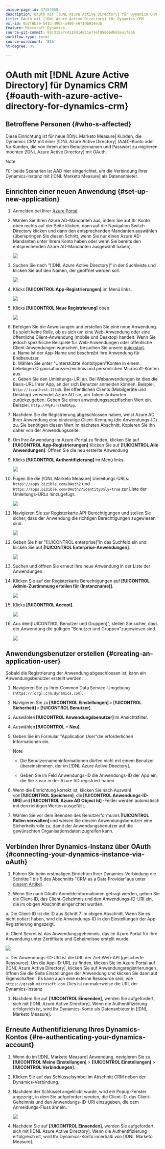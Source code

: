 ```yaml
---
unique-page-id: 37357059
description: OAuth mit [!DNL Azure Active Directory] für Dynamics CRM - [!DNL Marketo Measure] - Produktdokumentation
title: OAuth mit [!DNL Azure Active Directory] für Dynamics CRM
exl-id: 0a2f6b29-541d-4965-a460-e6f19b934edb
feature: Microsoft Dynamics
source-git-commit: 8ac315e7c4110d14811e77ef0586bd663ea1f8ab
workflow-type: tm+mt
source-wordcount: '816'
ht-degree: 0%

---
```


# OAuth mit [!DNL Azure Active Directory] für Dynamics CRM {#oauth-with-azure-active-directory-for-dynamics-crm}

## Betroffene Personen {#who-s-affected}

Diese Einrichtung ist für neue [!DNL Marketo Measure] Kunden, die Dynamics CRM mit einer [!DNL Azure Active Directory] (AAD)-Konto oder für Kunden, die von ihrem alten Benutzernamen und Passwort zu migrieren möchten [!DNL Azure Active Directory] mit OAuth.

>[!NOTE]
>
>Für beide Szenarien ist AAD hier eingerichtet, um die Verbindung Ihrer Dynamics-Instanz mit [!DNL Marketo Measure] als Datenanbieter.

## Einrichten einer neuen Anwendung {#set-up-new-application}

1. Anmelden bei Ihrer [Azure Portal](https://portal.azure.com/#home).

1. Wählen Sie Ihren Azure AD-Mandanten aus, indem Sie auf Ihr Konto oben rechts auf der Seite klicken, dann auf die Navigation Switch Directory klicken und dann den entsprechenden Mandanten auswählen (überspringen Sie diesen Schritt, wenn Sie nur einen Azure AD-Mandanten unter Ihrem Konto haben oder wenn Sie bereits den entsprechenden Azure AD-Mandanten ausgewählt haben).

   ![](assets/setup-2.png)

1. Suchen Sie nach &quot;[!DNL Azure Active Directory]&quot; in der Suchleiste und klicken Sie auf den Namen, der geöffnet werden soll.

   ![](assets/setup-3.png)

1. Klicks **[!UICONTROL App-Registrierungen]** im Menü links.

   ![](assets/setup-4.png)

1. Klicks **[!UICONTROL Neue Registrierung]** oben.

   ![](assets/setup-5.png)

1. Befolgen Sie die Anweisungen und erstellen Sie eine neue Anwendung. Es spielt keine Rolle, ob es sich um eine Web-Anwendung oder eine öffentliche Client-Anwendung (mobile und Desktop) handelt. Wenn Sie jedoch spezifische Beispiele für Web-Anwendungen oder öffentliche Client-Anwendungen wünschen, besuchen Sie unsere [quickstart](https://docs.microsoft.com/en-us/azure/active-directory/develop/v1-overview).\
   a. Name ist der App-Name und beschreibt Ihre Anwendung für Endbenutzer.\
   b. Wählen Sie unter &quot;Unterstützte Kontotypen&quot;Konten in einem beliebigen Organisationsverzeichnis und persönlichen Microsoft-Konten aus.\
   c. Geben Sie den Umleitungs-URI an. Bei Webanwendungen ist dies die Basis-URL Ihrer App, an der sich Benutzer anmelden können. Beispiel, `http://localhost:12345`. Bei öffentlichen Clients (Mobilgeräte und Desktop) verwendet Azure AD sie, um Token-Antworten zurückzugeben. Geben Sie einen anwendungsspezifischen Wert ein. Beispiel, `http://MyFirstAADApp`.

1. Nachdem Sie die Registrierung abgeschlossen haben, weist Azure AD Ihrer Anwendung eine eindeutige Client-Kennung (die Anwendungs-ID) zu. Sie benötigen diesen Wert im nächsten Abschnitt. Kopieren Sie ihn daher von der Anwendungsseite.

1. Um Ihre Anwendung im Azure-Portal zu finden, klicken Sie auf **[!UICONTROL App-Registrierungen]** Klicken Sie auf **[!UICONTROL Alle Anwendungen]**. Öffnen Sie die neu erstellte Anwendung

1. Klicks **[!UICONTROL Authentifizierung]** im Menü links.

   ![](assets/setup-9.png)

1. Fügen Sie die [!DNL Marketo Measure] Umleitungs-URLs: `https://apps.bizible.com/OAuth2` und `https://apps.bizible.com/OAuth2?identityOnly=true` zur Liste der Umleitungs-URLs hinzugefügt.

   ![](assets/setup-10.png)

1. Navigieren Sie zur Registerkarte API-Berechtigungen und stellen Sie sicher, dass der Anwendung die richtigen Berechtigungen zugewiesen sind.

   ![](assets/setup-10a.png)

1. Geben Sie hier &quot;[!UICONTROL enterprise]&quot;in das Suchfeld ein und klicken Sie auf **[!UICONTROL Enterprise-Anwendungen]**.

   ![](assets/setup-11.png)

1. Suchen und öffnen Sie erneut Ihre neue Anwendung in der Liste der Anwendungen.

1. Klicken Sie auf der Registerkarte Berechtigungen auf **[!UICONTROL Admin-Zustimmung erteilen für (Instanzname)]**.

   ![](assets/setup-13a.png)

1. Klicks **[!UICONTROL Accept]**.

   ![](assets/setup-13b.png)

1. Aus dem[!UICONTROL Benutzer und Gruppen]&quot;, stellen Sie sicher, dass der Anwendung die gültigen &quot;Benutzer und Gruppen&quot;zugewiesen sind.

   ![](assets/setup-14.png)

## Anwendungsbenutzer erstellen {#creating-an-application-user}

Sobald die Registrierung der Anwendung abgeschlossen ist, kann ein Anwendungsbenutzer erstellt werden.

1. Navigieren Sie zu Ihrer Common Data Service-Umgebung (`https://[org].crm.dynamics.com`).

1. Navigieren Sie zu **[!UICONTROL Einstellungen]** > **[!UICONTROL Sicherheit]** > **[!UICONTROL Benutzer]**.

1. Auswählen **[!UICONTROL Anwendungsbenutzer]** im Ansichtsfilter.

1. Auswählen **[!UICONTROL + Neu]**.

1. Geben Sie im Formular &quot;Application User&quot;die erforderlichen Informationen ein.

   >[!NOTE]
   >
   >* Die Benutzernameninformationen dürfen nicht mit einem Benutzer übereinstimmen, der im [!DNL Azure Active Directory].
   >
   >* Geben Sie im Feld Anwendungs-ID die Anwendungs-ID der App ein, die Sie zuvor in der Azure AD registriert haben.

1. Wenn die Einrichtung korrekt ist, klicken Sie nach Auswahl von **[!UICONTROL Speichern]**, die **[!UICONTROL Anwendungs-ID-URI]** und **[!UICONTROL Azure AD Object Id]** -Felder werden automatisch mit den richtigen Werten ausgefüllt.

1. Wählen Sie vor dem Beenden des Benutzerformulars **[!UICONTROL Rollen verwalten]** und weisen Sie diesem Anwendungsbenutzer eine Sicherheitsrolle zu, damit der Anwendungsbenutzer auf die gewünschten Organisationsdaten zugreifen kann.

## Verbinden Ihrer Dynamics-Instanz über OAuth {#connecting-your-dynamics-instance-via-oAuth}

1. Führen Sie beim erstmaligen Einrichten Ihrer Dynamics-Verbindung die Schritte 1 bis 5 des Abschnitts &quot;CRM as a Data Provider&quot;aus unter [diesem Artikel](/help/marketo-measure-and-dynamics/getting-started-with-marketo-measure-and-dynamics/microsoft-dynamics-crm-installation-guide.md).

1. Wenn Sie nach OAuth-Anmeldeinformationen gefragt werden, geben Sie die Client-ID, das Client-Geheimnis und den Anwendungs-ID-URI ein, die im obigen Abschnitt eingerichtet wurden.

a. Die Client-ID ist die ID aus Schritt 7 im obigen Abschnitt. Wenn Sie es nicht notiert haben, wird die Anwendungs-ID in den Einstellungen der App-Registrierung angezeigt.

b. Client Secret ist das Anwendungsgeheimnis, das im Azure Portal für Ihre Anwendung unter Zertifikate und Geheimnisse erstellt wurde.

![](assets/creating-2e.png)

c. Der Anwendungs-ID-URI ist die URL der Ziel-Web-API (gesicherte Ressource). Um die App-ID-URL zu finden, klicken Sie im Azure Portal auf [!DNL Azure Active Directory], klicken Sie auf Anwendungsregistrierungen , öffnen Sie die Seite Einstellungen der Anwendung und klicken Sie dann auf Eigenschaften . Es kann auch eine externe Ressource sein, wie `https://graph.microsoft.com`. Dies ist normalerweise die URL der Dynamics-Instanz.

1. Nachdem Sie auf **[!UICONTROL Einsenden]**, werden Sie aufgefordert, sich mit [!DNL Azure Active Directory]. Wenn die Authentifizierung erfolgreich ist, wird Ihr Dynamics-Konto als Datenanbieter in [!DNL Marketo Measure].

## Erneute Authentifizierung Ihres Dynamics-Kontos {#re-authenticating-your-dynamics-account}

1. Wenn du im [!DNL Marketo Measure] Anwendung, navigieren Sie zu **[!UICONTROL Meine Einstellungen]** > **[!UICONTROL Einstellungen]** > **[!UICONTROL Verbindungen]**.

1. Klicken Sie auf das Schlüsselsymbol im Abschnitt CRM neben der Dynamics-Verbindung.

1. Nachdem der Schlüssel angeklickt wurde, wird ein Popup-Fenster angezeigt, in dem Sie aufgefordert werden, die Client-ID, das Client-Geheimnis und den Anwendungs-ID-URI einzugeben, die dem Anmeldungs-Fluss ähneln.

   ![](assets/re-authenticating-3.png)

1. Nachdem Sie auf **[!UICONTROL Einsenden]**, werden Sie aufgefordert, sich mit [!DNL Azure Active Directory]. Wenn die Authentifizierung erfolgreich ist, wird Ihr Dynamics-Konto innerhalb von [!DNL Marketo Measure].
